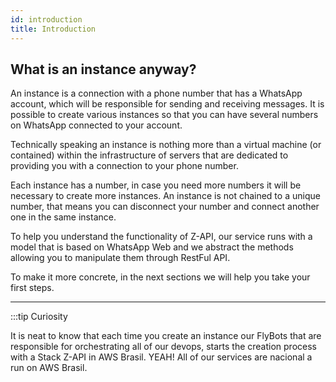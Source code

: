 ```yaml
---
id: introduction
title: Introduction
---
```


## What is an instance anyway?

An instance is a connection with a phone number that has a WhatsApp account, which will be responsible for sending and receiving messages. It is possible to create various instances so that you can have several numbers on WhatsApp connected to your account.

Technically speaking an instance is nothing more than a virtual machine (or contained) within the infrastructure of servers that are dedicated to providing you with a connection to your phone number.

Each instance has a number, in case you need more numbers it will be necessary to create more instances. An instance is not chained to a unique number, that means you can disconnect your number and connect another one in the same instance.

To help you understand the functionality of Z-API, our service runs with a model that is based on WhatsApp Web and we abstract the methods allowing you to manipulate them through RestFul API.

To make it more concrete, in the next sections we will help you take your first steps.

---

:::tip Curiosity

It is neat to know that each time you create an instance our FlyBots that are responsible for orchestrating all of our devops, starts the creation process with a Stack Z-API in AWS Brasil. YEAH! All of our services are nacional a run on AWS Brasil.
